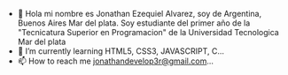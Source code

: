 - 👋 Hola mi nombre es Jonathan Ezequiel Alvarez, soy de Argentina, Buenos Aires Mar del plata. Soy estudiante del primer año de la "Tecnicatura Superior en Programacion" de la Universidad Tecnologica Mar del plata
- 🌱 I’m currently learning HTML5, CSS3, JAVASCRIPT, C...
- 📫 How to reach me jonathandevelop3r@gmail.com...

<!---
JonyAlvarez/JonyAlvarez is a ✨ special ✨ repository because its `README.md` (this file) appears on your GitHub profile.
You can click the Preview link to take a look at your changes.
--->
